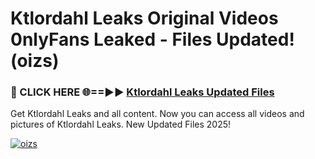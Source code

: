 # Ktlordahl Leaks Original Videos 0nlyFans Leaked - Files Updated! (oizs)

<h3>🔴 CLICK HERE 🌐==►► <a href="https://tinyurl.com/4seja8ks" rel="nofollow">Ktlordahl Leaks Updated Files</a></h3>

Get Ktlordahl Leaks and all content. Now you can access all videos and pictures of Ktlordahl Leaks. New Updated Files 2025!

[![oizs](https://i.imgur.com/EWjZXRe.gif)](https://tinyurl.com/4seja8ks)
